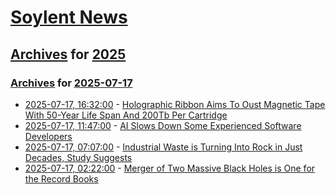 # [Soylent News](../../../README.md)

## [Archives](../../index.md) for [2025](../index.md)

### [Archives](../../index.md) for [2025-07-17](index.md)

* [2025-07-17, 16:32:00](https://soylentnews.org/article.pl?sid=25/07/16/182208&from=rss) - [Holographic Ribbon Aims To Oust Magnetic Tape With 50-Year Life Span And 200Tb Per Cartridge](https://soylentnews.org/article.pl?sid=25/07/16/182208&from=rss)
* [2025-07-17, 11:47:00](https://soylentnews.org/article.pl?sid=25/07/16/1758241&from=rss) - [AI Slows Down Some Experienced Software Developers](https://soylentnews.org/article.pl?sid=25/07/16/1758241&from=rss)
* [2025-07-17, 07:07:00](https://soylentnews.org/article.pl?sid=25/07/16/1725249&from=rss) - [Industrial Waste is Turning Into Rock in Just Decades, Study Suggests](https://soylentnews.org/article.pl?sid=25/07/16/1725249&from=rss)
* [2025-07-17, 02:22:00](https://soylentnews.org/article.pl?sid=25/07/15/1735235&from=rss) - [Merger of Two Massive Black Holes is One for the Record Books](https://soylentnews.org/article.pl?sid=25/07/15/1735235&from=rss)
